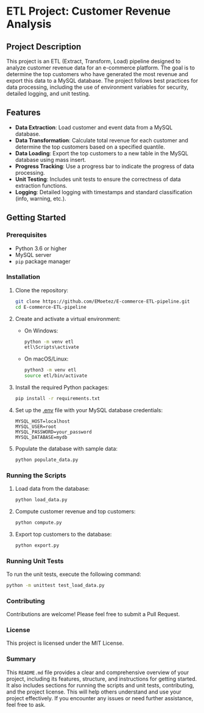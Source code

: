 # ETL Project: Customer Revenue Analysis

## Project Description

This project is an ETL (Extract, Transform, Load) pipeline designed to analyze customer revenue data for an e-commerce platform. The goal is to determine the top customers who have generated the most revenue and export this data to a MySQL database. The project follows best practices for data processing, including the use of environment variables for security, detailed logging, and unit testing.

## Features

- **Data Extraction**: Load customer and event data from a MySQL database.
- **Data Transformation**: Calculate total revenue for each customer and determine the top customers based on a specified quantile.
- **Data Loading**: Export the top customers to a new table in the MySQL database using mass insert.
- **Progress Tracking**: Use a progress bar to indicate the progress of data processing.
- **Unit Testing**: Includes unit tests to ensure the correctness of data extraction functions.
- **Logging**: Detailed logging with timestamps and standard classification (info, warning, etc.).


## Getting Started

### Prerequisites

- Python 3.6 or higher
- MySQL server
- `pip` package manager

### Installation

1. Clone the repository:

    ```sh
    git clone https://github.com/EMoetez/E-commerce-ETL-pipeline.git
    cd E-commerce-ETL-pipeline
    ```

2. Create and activate a virtual environment:

    - On Windows:
        ```sh
        python -m venv etl
        etl\Scripts\activate
        ```
    - On macOS/Linux:
        ```sh
        python3 -m venv etl
        source etl/bin/activate
        ```

3. Install the required Python packages:

    ```sh
    pip install -r requirements.txt
    ```

4. Set up the [.env](http://_vscodecontentref_/9) file with your MySQL database credentials:

    ```properties
    MYSQL_HOST=localhost
    MYSQL_USER=root
    MYSQL_PASSWORD=your_password
    MYSQL_DATABASE=mydb
    ```

5. Populate the database with sample data:

    ```sh
    python populate_data.py
    ```

### Running the Scripts

1. Load data from the database:

    ```sh
    python load_data.py
    ```

2. Compute customer revenue and top customers:

    ```sh
    python compute.py
    ```

3. Export top customers to the database:

    ```sh
    python export.py
    ```

### Running Unit Tests

To run the unit tests, execute the following command:

    
```sh   
python -m unittest test_load_data.py
```

### Contributing
Contributions are welcome! Please feel free to submit a Pull Request.

### License
This project is licensed under the MIT License.


### Summary

This `README.md` file provides a clear and comprehensive overview of your project, including its features, structure, and instructions for getting started. It also includes sections for running the scripts and unit tests, contributing, and the project license. This will help others understand and use your project effectively. If you encounter any issues or need further assistance, feel free to ask.



